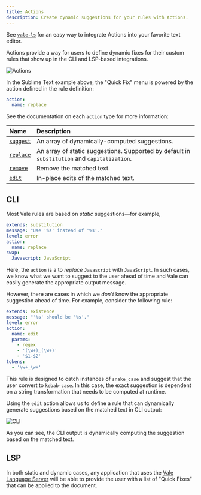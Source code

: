 ```yaml
---
title: Actions
description: Create dynamic suggestions for your rules with Actions.
---
```


<script lang="ts">
    import Alert from '$lib/components/Alert.svelte';
</script>

<Alert>
See <a href="/docs/guides/lsp"><code>vale-ls</code></a> for an easy way to integrate Actions into your favorite text editor.
</Alert>

Actions provide a way for users to define dynamic fixes for their custom rules
that show up in the CLI and LSP-based integrations.

![Actions](/media/action.png)

In the Sublime Text example above, the "Quick Fix" menu is powered by the
action defined in the rule definition:

```yaml
action:
  name: replace
```

See the documentation on each `action` type for more information:

| Name           | Description                                                                                  |
| :------------- | :------------------------------------------------------------------------------------------- |
| [`suggest`][1] | An array of dynamically-computed suggestions.                                                |
| [`replace`][2] | An array of static suggestions. Supported by default in `substitution` and `capitalization`. |
| [`remove`][3]  | Remove the matched text.                                                                     |
| [`edit`][4]    | In-place edits of the matched text.                                                          |

## CLI

Most Vale rules are based on _static_ suggestions&mdash;for example,

```yaml
extends: substitution
message: "Use '%s' instead of '%s'."
level: error
action:
  name: replace
swap:
  Javascript: JavaScript
```

Here, the `action` is a to _replace_ `Javascript` with `JavaScript`. In such
cases, we know what we want to suggest to the user ahead of time and Vale can
easily generate the appropriate output message.

However, there are cases in which we _don't_ know the appropriate suggestion
ahead of time. For example, consider the following rule:

```yaml
extends: existence
message: "'%s' should be '%s'."
level: error
action:
  name: edit
  params:
    - regex
    - '(\w+)_(\w+)'
    - '$1-$2'
tokens:
  - '\w+_\w+'
```

This rule is designed to catch instances of `snake_case` and suggest that the
user convert to `kebab-case`. In this case, the exact suggestion is dependent
on a string transformation that needs to be computed at runtime.

Using the `edit` action allows us to define a rule that can dynamically
generate suggestions based on the matched text in CLI output:

![CLI](/media/snake.png)

As you can see, the CLI output is dynamically computing the suggestion based on
the matched text.

## LSP

In both static and dynamic cases, any application that uses the
[Vale Language Server][5] will be able to provide the user with a list of
"Quick Fixes" that can be applied to the document.

[1]: /docs/actions/suggest
[2]: /docs/actions/replace
[3]: /docs/actions/remove
[4]: /docs/actions/edit
[5]: /docs/guides/lsp
